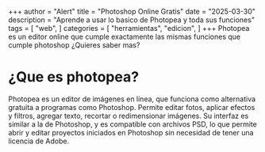 +++
author = "Alert"
title = "Photoshop Online Gratis"
date = "2025-03-30"
description = "Aprende a usar lo basico de Photopea y toda sus funciones"
tags = [
    "web",
]
categories = [
    "herramientas",
    "edicion",
]
+++
Photopea es un editor online que cumple exactamente las mismas funciones que cumple photoshop ¿Quieres saber mas?
<!--more-->

# ¿Que es photopea?
Photopea es un editor de imágenes en línea, que funciona como alternativa gratuita a programas como Photoshop. Permite editar fotos, aplicar efectos y filtros, agregar texto, recortar o redimensionar imágenes. Su interfaz es similar a la de Photoshop, y es compatible con archivos PSD, lo que permite abrir y editar proyectos iniciados en Photoshop sin necesidad de tener una licencia de Adobe. 
